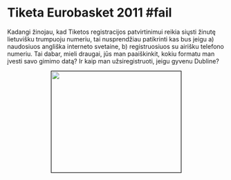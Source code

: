 # Tiketa Eurobasket 2011 #fail

<p>Kadangi žinojau, kad Tiketos registracijos patvirtinimui reikia siųsti žinutę lietuvišku trumpuoju numeriu, tai nusprendžiau patikrinti kas bus jeigu a) naudosiuos angliška interneto svetaine, b) registruosiuos su airišku telefono numeriu. Tai dabar, mieli draugai, jūs man paaiškinkit, kokiu formatu man įvesti savo gimimo datą? Ir kaip man užsiregistruoti, jeigu gyvenu Dubline?</p>
<p style="text-align:center;"><a href="https://www.dominykas.lt/uploads/2011/02/tiketa-fail.png"><img src="https://www.dominykas.lt/uploads/2011/02/tiketa-fail.png" alt="" title="Tiketa Fail" width="300" height="235" class="aligncenter size-medium wp-image-348" style="border: 1px solid #000;"></a></p>